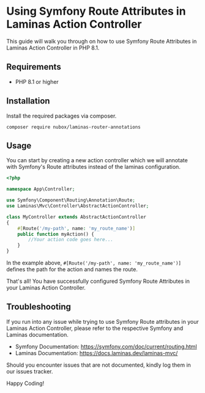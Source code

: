 # Using Symfony Route Attributes in Laminas Action Controller

This guide will walk you through on how to use Symfony Route Attributes in Laminas Action Controller in PHP 8.1.

## Requirements

- PHP 8.1 or higher

## Installation

Install the required packages via composer.

`composer require nubox/laminas-router-annotations`

## Usage

You can start by creating a new action controller which we will 
annotate with Symfony's Route attributes instead of the laminas configuration.

```php
<?php 

namespace App\Controller; 

use Symfony\Component\Routing\Annotation\Route; 
use Laminas\Mvc\Controller\AbstractActionController;

class MyController extends AbstractActionController 
{ 
    #[Route('/my-path', name: 'my_route_name')] 
    public function myAction() { 
        //Your action code goes here...
    }
}
```

In the example above, `#[Route('/my-path', name: 'my_route_name')]` defines the path for the action and names the route.

That's all! You have successfully configured Symfony Route Attributes in your Laminas Action Controller.

## Troubleshooting

If you run into any issue while trying to use Symfony Route attributes in your Laminas Action Controller, please refer to the respective Symfony and Laminas documentation.

- Symfony Documentation: https://symfony.com/doc/current/routing.html
- Laminas Documentation: https://docs.laminas.dev/laminas-mvc/

Should you encounter issues that are not documented, kindly log them in our issues tracker.

Happy Coding!
